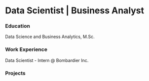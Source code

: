 # Data Scientist | Business Analyst

### Education
Data Science and Business Analytics, M.Sc.

### Work Experience
Data Scientist - Intern @ Bombardier Inc.

### Projects
